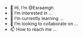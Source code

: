 - 👋 Hi, I’m @Esraamgh
- 👀 I’m interested in ...
- 🌱 I’m currently learning ...
- 💞️ I’m looking to collaborate on ...
- 📫 How to reach me ...

<!---
Esraamgh/Esraamgh is a ✨ special ✨ repository because its `README.md` (this file) appears on your GitHub profile.
You can click the Preview link to take a look at your changes.
--->
